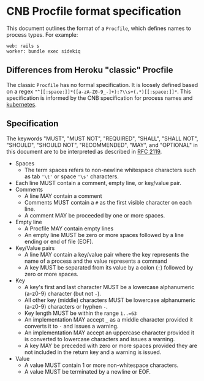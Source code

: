 # CNB Procfile format specification

This document outlines the format of a `Procfile`, which defines names to process types. For example:

```
web: rails s
worker: bundle exec sidekiq
```

## Differences from Heroku "classic" Procfile

The classic `Procfile` has no formal specification. It is loosely defined based on a regex `"^[[:space:]]*([a-zA-Z0-9_-]+):?\\s+(.*)[[:space:]]*`. This specification is informed by the CNB specification for process names and [kubernetes](https://github.com/heroku/buildpacks-procfile/issues/251).

## Specification

The keywords "MUST", "MUST NOT", "REQUIRED", "SHALL", "SHALL NOT", "SHOULD", "SHOULD NOT", "RECOMMENDED",  "MAY", and "OPTIONAL" in this document are to be interpreted as described in [RFC 2119](https://www.ietf.org/rfc/rfc2119.txt).

- Spaces
  - The term spaces refers to non-newline whitespace characters such as tab `'\t'` or space `'\s'` characters.
- Each line MUST contain a comment, empty line, or key/value pair.
- Comments
  - A line MAY contain a comment
  - Comments MUST contain a `#` as the first visible character on each line.
  - A comment MAY be proceeded by one or more spaces.
- Empty line
  - A Procfile MAY contain empty lines
  - An empty line MUST be zero or more spaces followed by a line ending or end of file (EOF).
- Key/Value pairs
  - A line MAY contain a key/value pair where the key represents the name of a process and the value represents a command
  - A key MUST be separated from its value by a colon (`:`) followed by zero or more spaces.
- Key
  - A key's first and last character MUST be a lowercase alphanumeric (a-z0-9) character (but not `-`).
  - All other key (middle) characters MUST be lowercase alphanumeric (a-z0-9) characters or hyphen `-`.
  - Key length MUST be within the range `1..=63`
  - An implementation MAY accept `_` as a middle character provided it converts it to `-` and issues a warning.
  - An implementation MAY accept an uppercase character provided it is converted to lowercase characters and issues a warning.
  - A key MAY be preceded with zero or more spaces provided they are not included in the return key and a warning is issued.
- Value
  - A value MUST contain 1 or more non-whitespace characters.
  - A value MUST be terminated by a newline or EOF.
